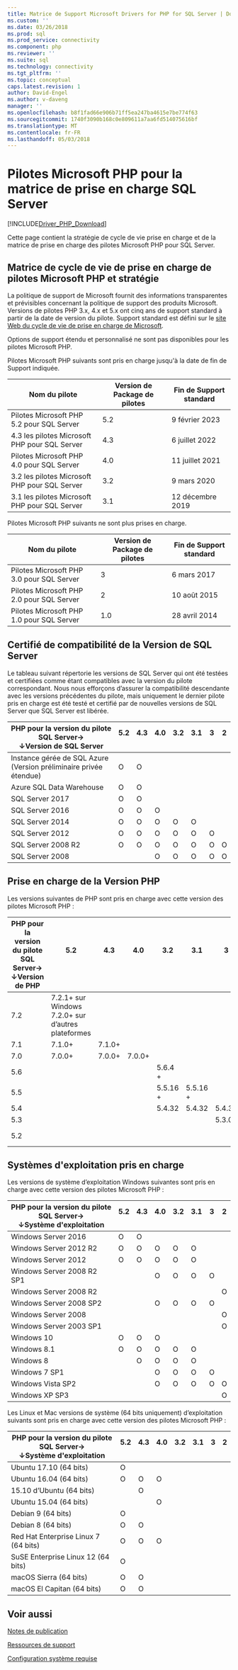 ```yaml
---
title: Matrice de Support Microsoft Drivers for PHP for SQL Server | Documents Microsoft
ms.custom: ''
ms.date: 03/26/2018
ms.prod: sql
ms.prod_service: connectivity
ms.component: php
ms.reviewer: ''
ms.suite: sql
ms.technology: connectivity
ms.tgt_pltfrm: ''
ms.topic: conceptual
caps.latest.revision: 1
author: David-Engel
ms.author: v-daveng
manager: ''
ms.openlocfilehash: b8f1fad66e906b71ff5ea247ba4615e7be774f63
ms.sourcegitcommit: 1740f3090b168c0e809611a7aa6fd514075616bf
ms.translationtype: MT
ms.contentlocale: fr-FR
ms.lasthandoff: 05/03/2018
---
```

# <a name="microsoft-php-drivers-for-sql-server-support-matrix"></a>Pilotes Microsoft PHP pour la matrice de prise en charge SQL Server
[!INCLUDE[Driver_PHP_Download](../../includes/driver_php_download.md)]

  Cette page contient la stratégie de cycle de vie prise en charge et de la matrice de prise en charge des pilotes Microsoft PHP pour SQL Server.

## <a name="microsoft-php-drivers-support-lifecycle-matrix-and-policy"></a>Matrice de cycle de vie de prise en charge de pilotes Microsoft PHP et stratégie
 La politique de support de Microsoft fournit des informations transparentes et prévisibles concernant la politique de support des produits Microsoft. Versions de pilotes PHP 3.x, 4.x et 5.x ont cinq ans de support standard à partir de la date de version du pilote. Support standard est défini sur le [site Web du cycle de vie de prise en charge de Microsoft](https://support.microsoft.com/lifecycle).

 Options de support étendu et personnalisé ne sont pas disponibles pour les pilotes Microsoft PHP.

 Pilotes Microsoft PHP suivants sont pris en charge jusqu'à la date de fin de Support indiquée.

|Nom du pilote|Version de Package de pilotes|Fin de Support standard|
|-|-|-|
|Pilotes Microsoft PHP 5.2 pour SQL Server|5.2|9 février 2023|
|4.3 les pilotes Microsoft PHP pour SQL Server|4.3|6 juillet 2022|
|Pilotes Microsoft PHP 4.0 pour SQL Server|4.0|11 juillet 2021|
|3.2 les pilotes Microsoft PHP pour SQL Server|3.2|9 mars 2020|
|3.1 les pilotes Microsoft PHP pour SQL Server|3.1|12 décembre 2019|

 Pilotes Microsoft PHP suivants ne sont plus prises en charge.

|Nom du pilote|Version de Package de pilotes|Fin de Support standard|
|-|-|-|
|Pilotes Microsoft PHP 3.0 pour SQL Server|3|6 mars 2017|
|Pilotes Microsoft PHP 2.0 pour SQL Server|2|10 août 2015|
|Pilotes Microsoft PHP 1.0 pour SQL Server|1.0|28 avril 2014|

## <a name="sql-server-version-certified-compatibility"></a>Certifié de compatibilité de la Version de SQL Server
 Le tableau suivant répertorie les versions de SQL Server qui ont été testées et certifiées comme étant compatibles avec la version du pilote correspondant. Nous nous efforçons d’assurer la compatibilité descendante avec les versions précédentes du pilote, mais uniquement le dernier pilote pris en charge est été testé et certifié par de nouvelles versions de SQL Server que SQL Server est libérée.

|PHP pour la version du pilote SQL Server&#8594;<br />&#8595;Version de SQL Server|5.2<br />&nbsp;|4.3<br />&nbsp;|4.0<br />&nbsp;|3.2<br />&nbsp;|3.1<br />&nbsp;|3<br />&nbsp;|2<br />&nbsp;|
|---|---|---|---|---|---|---|---|
|Instance gérée de SQL Azure<br/> (Version préliminaire privée étendue)|O|O| | | | | |
|Azure SQL Data Warehouse|O|O| | | | | |
|SQL Server 2017   |O|O| | | | | |
|SQL Server 2016   |O|O|O| | | | |
|SQL Server 2014   |O|O|O|O|O| | |
|SQL Server 2012   |O|O|O|O|O|O| |
|SQL Server 2008 R2|O|O|O|O|O|O|O|
|SQL Server 2008   | | |O|O|O|O|O|

## <a name="php-version-support"></a>Prise en charge de la Version PHP
 Les versions suivantes de PHP sont pris en charge avec cette version des pilotes Microsoft PHP :

|PHP pour la version du pilote SQL Server&#8594;<br />&#8595;Version de PHP|5.2<br />&nbsp;|4.3<br />&nbsp;|4.0<br />&nbsp;|3.2<br />&nbsp;|3.1<br />&nbsp;|3<br />&nbsp;|2<br />&nbsp;|
|---|---|---|---|---|---|---|---|
|7.2|7.2.1+ sur Windows<br/>7.2.0+ sur d’autres plateformes| | | | | | |
|7.1|7.1.0+ |7.1.0+ |       |        |        |        |        |
|7.0|7.0.0+ |7.0.0+ |7.0.0+ |        |        |        |        |
|5.6|       |       |       |5.6.4 +  |        |        |        |
|5.5|       |       |       |5.5.16 + |5.5.16 + |        |        |
|5.4|       |       |       |5.4.32  |5.4.32  |5.4.32  |        |
|5.3|       |       |       |        |        |5.3.0   |5.3.0   |
|5.2|       |       |       |        |        |        |5.2.4<br />5.2.13|

## <a name="supported-operating-systems"></a>Systèmes d'exploitation pris en charge
 Les versions de système d’exploitation Windows suivantes sont pris en charge avec cette version des pilotes Microsoft PHP :

|PHP pour la version du pilote SQL Server&#8594;<br />&#8595;Système d'exploitation|5.2<br />&nbsp;|4.3<br />&nbsp;|4.0<br />&nbsp;|3.2<br />&nbsp;|3.1<br />&nbsp;|3<br />&nbsp;|2<br />&nbsp;|
|---|---|---|---|---|---|---|---|
|Windows Server 2016                 |O  |O  |   |   |   |   |   |
|Windows Server 2012 R2              |O  |O  |O  |O  |O  |   |   |
|Windows Server 2012                 |O  |O  |O  |O  |O  |   |   |
|Windows Server 2008 R2 SP1          |   |   |O  |O  |O  |O  |   |
|Windows Server 2008 R2              |   |   |   |   |   |   |O  |
|Windows Server 2008 SP2             |   |   |O  |O  |O  |O  |   |
|Windows Server 2008                 |   |   |   |   |   |   |O  |
|Windows Server 2003 SP1             |   |   |   |   |   |   |O  |
|Windows 10                          |O  |O  |O  |   |   |   |   |
|Windows 8.1                         |O  |O  |O  |O  |O  |   |   |
|Windows 8                           |   |O  |O  |O  |O  |   |   |
|Windows 7 SP1                       |   |   |O  |O  |O  |O  |   |
|Windows Vista SP2                   |   |   |O  |O  |O  |O  |O  |
|Windows XP SP3                      |   |   |   |   |   |   |O  |

 Les Linux et Mac versions de système (64 bits uniquement) d’exploitation suivants sont pris en charge avec cette version des pilotes Microsoft PHP :

|PHP pour la version du pilote SQL Server&#8594;<br />&#8595;Système d'exploitation|5.2<br />&nbsp;|4.3<br />&nbsp;|4.0<br />&nbsp;|3.2<br />&nbsp;|3.1<br />&nbsp;|3<br />&nbsp;|2<br />&nbsp;|
|---|---|---|---|---|---|---|---|
|Ubuntu 17.10 (64 bits)               |O  |   |   |   |   |   |   |
|Ubuntu 16.04 (64 bits)               |O  |O  |O  |   |   |   |   |
|15.10 d’Ubuntu (64 bits)               |   |O  |   |   |   |   |   |
|Ubuntu 15.04 (64 bits)               |   |   |O  |   |   |   |   |
|Debian 9 (64 bits)                   |O  |   |   |   |   |   |   |
|Debian 8 (64 bits)                   |O  |O  |   |   |   |   |   |
|Red Hat Enterprise Linux 7 (64 bits) |O  |O  |O  |   |   |   |   |
|SuSE Enterprise Linux 12 (64 bits)   |O  |   |   |   |   |   |   |
|macOS Sierra (64 bits)               |O  |O  |   |   |   |   |   |
|macOS El Capitan (64 bits)           |O  |O  |   |   |   |   |   |

## <a name="see-also"></a>Voir aussi  
[Notes de publication](../../connect/php/release-notes-for-the-php-sql-driver.md)

[Ressources de support](../../connect/php/support-resources-for-the-php-sql-driver.md)

[Configuration système requise](../../connect/php/system-requirements-for-the-php-sql-driver.md)
